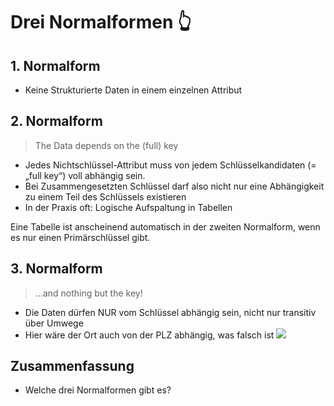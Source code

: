 # Drei Normalformen 👆

## 1. Normalform

- Keine Strukturierte Daten in einem einzelnen Attribut

## 2. Normalform

> The Data depends on the (full) key
- Jedes Nichtschlüssel-Attribut muss von jedem Schlüsselkandidaten (= „full key“) voll abhängig sein.
- Bei Zusammengesetzten Schlüssel darf also nicht nur eine Abhängigkeit zu einem Teil des Schlüssels existieren
- In der Praxis oft: Logische Aufspaltung in Tabellen

Eine Tabelle ist anscheinend automatisch in der zweiten Normalform, wenn es nur einen Primärschlüssel gibt.

## 3. Normalform

> …and nothing but the key!
- Die Daten dürfen NUR vom Schlüssel abhängig sein, nicht nur transitiv über Umwege
- Hier wäre der Ort auch von der PLZ abhängig, was falsch ist
![][image-1]

## Zusammenfassung
- Welche drei Normalformen gibt es?

[image-1]:	assets/dritte_normalform_kundenbeispiel-409x61.jpg
